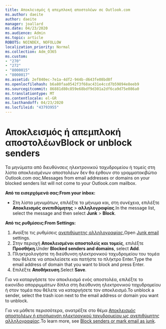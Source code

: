 ```yaml
---
title: Αποκλεισμός ή απεμπλοκή αποστολέων σε Outlook.com
ms.author: daeite
author: daeite
manager: joallard
ms.date: 04/23/2020
ms.audience: Admin
ms.topic: article
ROBOTS: NOINDEX, NOFOLLOW
localization_priority: Normal
ms.collection: Adm_O365
ms.custom:
- "270"
- "272"
- "8000015"
- "8000017"
ms.assetid: 2ef840ec-7e1a-4df2-944b-d643fe08bd8f
ms.openlocfilehash: b6a80faa0542f3f68ac431e4ccd7b59894e8eeb9
ms.sourcegitcommit: 86881d80c859e68bdf9d301a2df6ca9d75e086a0
ms.translationtype: MT
ms.contentlocale: el-GR
ms.lasthandoff: 04/23/2020
ms.locfileid: "43793955"
---
```

# <a name="block-or-unblock-senders"></a><span data-ttu-id="840b2-102">Αποκλεισμός ή απεμπλοκή αποστολέων</span><span class="sxs-lookup"><span data-stu-id="840b2-102">Block or unblock senders</span></span>

<span data-ttu-id="840b2-103">Τα μηνύματα από διευθύνσεις ηλεκτρονικού ταχυδρομείου ή τομείς στη λίστα αποκλεισμένων αποστολέων δεν θα έρθουν στο γραμματοκιβώτιο Outlook.com σας.</span><span class="sxs-lookup"><span data-stu-id="840b2-103">Messages from email addresses or domains on your blocked senders list will not come to your Outlook.com mailbox.</span></span>

<span data-ttu-id="840b2-104">**Από τα εισερχόμενά σας:**</span><span class="sxs-lookup"><span data-stu-id="840b2-104">**From your inbox:**</span></span>

- <span data-ttu-id="840b2-105">Στη λίστα μηνυμάτων, επιλέξτε το μήνυμα και, στη συνέχεια, επιλέξτε **Αποκλεισμός ανεπιθύμητης** > **αλληλογραφίας**.</span><span class="sxs-lookup"><span data-stu-id="840b2-105">In the message list, select the message and then select **Junk** > **Block**.</span></span>

<span data-ttu-id="840b2-106">**Από τις ρυθμίσεις:**</span><span class="sxs-lookup"><span data-stu-id="840b2-106">**From Settings:**</span></span>

1. <span data-ttu-id="840b2-107">Ανοίξτε τις ρυθμίσεις [ανεπιθύμητης αλληλογραφίας.](https://outlook.live.com/mail/options/mail/junkEmail)</span><span class="sxs-lookup"><span data-stu-id="840b2-107">Open [Junk email](https://outlook.live.com/mail/options/mail/junkEmail) settings.</span></span>
2. <span data-ttu-id="840b2-108">Στην περιοχή **Αποκλεισμένοι αποστολείς και τομείς**, επιλέξτε **Προσθήκη**.</span><span class="sxs-lookup"><span data-stu-id="840b2-108">Under **Blocked senders and domains**, select **Add**.</span></span>
3. <span data-ttu-id="840b2-109">Πληκτρολογήστε τη διεύθυνση ηλεκτρονικού ταχυδρομείου του τομέα που θέλετε να αποκλείσετε και πατήστε το πλήκτρο Enter.</span><span class="sxs-lookup"><span data-stu-id="840b2-109">Type the email address of domain that you want to block and press Enter.</span></span>
4. <span data-ttu-id="840b2-110">Επιλέξτε **Αποθήκευση**.</span><span class="sxs-lookup"><span data-stu-id="840b2-110">Select **Save**.</span></span>

<span data-ttu-id="840b2-111">Για να καταργήσετε τον αποκλεισμό ενός αποστολέα, επιλέξτε το εικονίδιο απορριμμάτων δίπλα στη διεύθυνση ηλεκτρονικού ταχυδρομείου ή στον τομέα που θέλετε να καταργήσετε τον αποκλεισμό.</span><span class="sxs-lookup"><span data-stu-id="840b2-111">To unblock a sender, select the trash icon next to the email address or domain you want to unblock.</span></span>

<span data-ttu-id="840b2-112">Για να μάθετε περισσότερα, ανατρέξτε στο θέμα [Αποκλεισμός αποστολέων ή επισήμανση ηλεκτρονικού ταχυδρομείου ως ανεπιθύμητης αλληλογραφίας](https://support.office.com/article/a3ece97b-82f8-4a5e-9ac3-e92fa6427ae4?wt.mc_id=Office_Outlook_com_Alchemy).</span><span class="sxs-lookup"><span data-stu-id="840b2-112">To learn more, see [Block senders or mark email as junk](https://support.office.com/article/a3ece97b-82f8-4a5e-9ac3-e92fa6427ae4?wt.mc_id=Office_Outlook_com_Alchemy).</span></span>